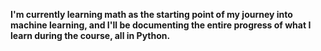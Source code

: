 <strong>I'm currently learning math as the starting point of my journey into machine learning, and I'll be documenting the entire progress of what I learn during the course, all in Python.</strong>
